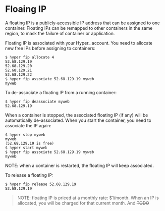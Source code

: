 # Floaing IP

A floating IP is a publicly-accessible IP address that can be assigned to one container. Floating IPs can be remapped to other containers in the same region, to mask the failure of container or application. 

Floating IP is associated with your Hyper_ account. You need to allocate new free IPs before assigning to containers:

    $ hyper fip allocate 4
    52.68.129.19
    52.68.129.20
    52.68.129.21
    52.68.129.22
    $ hyper fip associate 52.68.129.19 myweb
    myweb

To de-associate a floating IP from a running container:

    $ hyper fip deassociate myweb
    52.68.129.19
    
When a container is stopped, the associated floating IP (if any) will be automatically de-associated. When you start the container, you need to associate the IP again:
    
    $ hyper stop myweb
    myweb
    (52.68.129.19 is free)
    $ hyper start myweb
    $ hyper fip associate 52.68.129.19 myweb
    myweb

NOTE: when a container is restarted, the floating IP will keep associated.

To release a floating IP:

    $ hyper fip release 52.68.129.19
    52.68.129.19

> NOTE: floating IP is priced at a monthly rate: $1/month. When an IP is allocated, you will be charged for that current month. And ~~TODO~~

